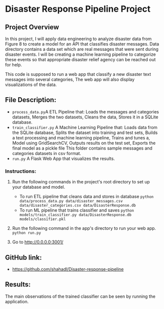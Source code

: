 # Disaster Response Pipeline Project

## Project Overview
In this project, I will apply data engineering to analyze disaster data from Figure 8 to create a model for an API that classifies disaster messages.
Data directory contains a data set which are real messages that were sent during disaster events. I will be creating a machine learning pipeline to categorize these events so that appropriate disaster relief agency can be reached out for help.

This code is supposed to run a web app that classify a new disaster text messages into several categories, The web app will also display visualizations of the data.

## File Description:
* `process_data.py`A ETL Pipeline that: Loads the messages and categories datasets, Merges the two datasets, Cleans the data, Stores it in a SQLite database.
* `train_classifier.py` A Machine Learning Pipeline that: Loads data from the SQLite database, Splits the dataset into training and test sets, Builds a text processing and machine learning pipeline, Trains and tunes a, Model using GridSearchCV, Outputs results on the test set, Exports the final model as a pickle file This folder contains sample messages and categories datasets in csv format.
* `run.py` A Flask Web App that visualizes the results.

### Instructions:
1. Run the following commands in the project's root directory to set up your database and model.

    - To run ETL pipeline that cleans data and stores in database
        `python data/process_data.py data/disaster_messages.csv data/disaster_categories.csv data/DisasterResponse.db`
    - To run ML pipeline that trains classifier and saves
        `python models/train_classifier.py data/DisasterResponse.db models/classifier.pkl`

2. Run the following command in the app's directory to run your web app.
    `python run.py`

3. Go to http://0.0.0.0:3001/

## GitHub link:
   - https://github.com/shahadl/Disaster-response-pipeline

## Results:
The main observations of the trained classifier can be seen by running the application.
